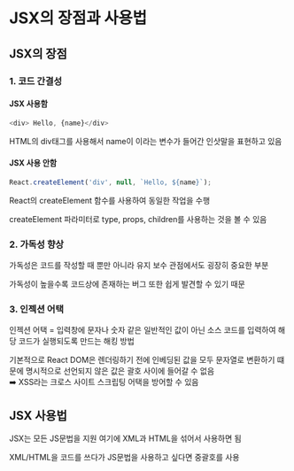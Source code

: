 
# JSX의 장점과 사용법
## JSX의 장점
### 1. 코드 간결성
#### JSX 사용함
```JavaScript
<div> Hello, {name}</div>
```
HTML의 div태그를 사용해서 name이 이라는 변수가 들어간 인삿말을 표현하고 있음

#### JSX 사용 안함
```JavaScript
React.createElement('div', null, `Hello, ${name}`);
```
React의 createElement 함수를 사용하여 동일한 작업을 수행

createElement 파라미터로 type, props, children를 사용하는 것을 볼 수 있음

### 2. 가독성 향상
가독성은 코드를 작성할 때 뿐만 아니라 유지 보수 관점에서도 굉장히 중요한 부분

가독성이 높을수록 코드상에 존재하는 버그 또한 쉽게 발견할 수 있기 때문

### 3. 인젝션 어택

인젝션 어택 = 입력창에 문자나 숫자 같은 일반적인 값이 아닌 소스 코드를 입력하여 해당 코드가 실행되도록 만드는 해킹 방법

기본적으로 React DOM은 렌더링하기 전에 인베딩된 값을 모두 문자열로 변환하기 떄문에 명시적으로 선언되지 않은 값은 괄호 사이에 들어갈 수 없음 <br>
➡️ XSS라는 크로스 사이트 스크립팅 어택을 방어할 수 있음

## JSX 사용법
JSX는 모든 JS문법을 지원
여기에 XML과 HTML을 섞어서 사용하면 됨

XML/HTML을 코드를 쓰다가 JS문법을 사용하고 싶다면 중괄호를 사용